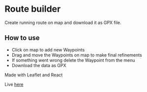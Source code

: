 # Route builder

Create running route on map and download it as GPX file.

## How to use

* Click on map to add new Waypoints
* Drag and move the Waypoints on map to make final refinements
* If something went wrong delete the Waypoint from the menu
* Download the data as GPX

Made with Leaflet and React

Live [here](https://tonis2.github.io/map-task)
